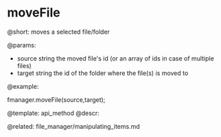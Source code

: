 moveFile
=============

@short:
	moves a selected file/folder

@params:

- source		string			the moved file's id (or an array of ids in case of multiple files)
- target		string			the id of the folder where the file(s) is moved to


@example:

fmanager.moveFile(source,target);

@template:	api_method
@descr:

@related:
file_manager/manipulating_items.md